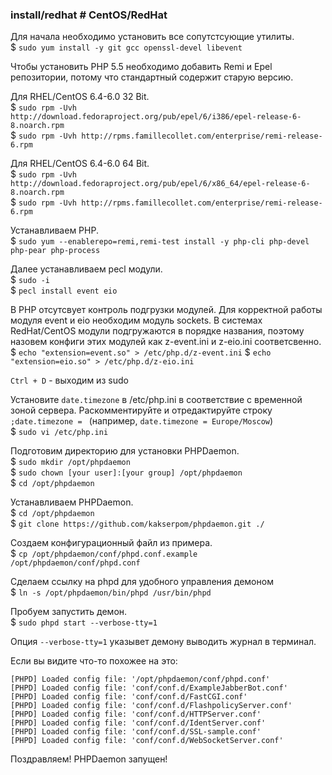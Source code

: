 ### install/redhat # CentOS/RedHat

Для начала необходимо установить все сопутстсующие утилиты.  
$&nbsp;`sudo yum install -y git gcc openssl-devel libevent`

Чтобы установить PHP 5.5 необходимо добавить Remi и Epel репозитории, потому что стандартный содержит старую версию.

Для RHEL/CentOS 6.4-6.0 32 Bit.  
$&nbsp;`sudo rpm -Uvh http://download.fedoraproject.org/pub/epel/6/i386/epel-release-6-8.noarch.rpm`  
$&nbsp;`sudo rpm -Uvh http://rpms.famillecollet.com/enterprise/remi-release-6.rpm`

Для RHEL/CentOS 6.4-6.0 64 Bit.  
$&nbsp;`sudo rpm -Uvh http://download.fedoraproject.org/pub/epel/6/x86_64/epel-release-6-8.noarch.rpm`  
$&nbsp;`sudo rpm -Uvh http://rpms.famillecollet.com/enterprise/remi-release-6.rpm`

Устанавливаем PHP.  
$&nbsp;`sudo yum --enablerepo=remi,remi-test install -y php-cli php-devel php-pear php-process`

Далее устанавливаем pecl модули.  
$&nbsp;`sudo -i`  
$&nbsp;`pecl install event eio`

В PHP отсутсвует контроль подгрузки модулей. Для корректной работы модуля event и eio необходим модуль sockets.
В системах RedHat/CentOS модули подгружаются в порядке названия, поэтому назовем конфиги этих модулей как z-event.ini и z-eio.ini соответсвенно.  
$&nbsp;`echo "extension=event.so" > /etc/php.d/z-event.ini`
$&nbsp;`echo "extension=eio.so" > /etc/php.d/z-eio.ini`

`Ctrl + D` - выходим из sudo

Установите `date.timezone` в /etc/php.ini в соответствие с временной зоной сервера.
Раскомментируйте и отредактируйте строку `;date.timezone = ` (например, `date.timezone = Europe/Moscow`)  
$&nbsp;`sudo vi /etc/php.ini`

Подготовим директорию для установки PHPDaemon.  
$&nbsp;`sudo mkdir /opt/phpdaemon`  
$&nbsp;`sudo chown [your user]:[your group] /opt/phpdaemon`  
$&nbsp;`cd /opt/phpdaemon`

Устанавливаем PHPDaemon.  
$&nbsp;`cd /opt/phpdaemon`  
$&nbsp;`git clone https://github.com/kakserpom/phpdaemon.git ./`

Создаем конфигурационный файл из примера.  
$&nbsp;`cp /opt/phpdaemon/conf/phpd.conf.example /opt/phpdaemon/conf/phpd.conf`

Сделаем ссылку на phpd для удобного управления демоном  
$&nbsp;`ln -s /opt/phpdaemon/bin/phpd /usr/bin/phpd`

Пробуем запустить демон.  
$&nbsp;`sudo phpd start --verbose-tty=1`

Опция `--verbose-tty=1` указывет демону выводить журнал в терминал.

Если вы видите что-то похожее на это:

	[PHPD] Loaded config file: '/opt/phpdaemon/conf/phpd.conf'
	[PHPD] Loaded config file: 'conf/conf.d/ExampleJabberBot.conf'
	[PHPD] Loaded config file: 'conf/conf.d/FastCGI.conf'
	[PHPD] Loaded config file: 'conf/conf.d/FlashpolicyServer.conf'
	[PHPD] Loaded config file: 'conf/conf.d/HTTPServer.conf'
	[PHPD] Loaded config file: 'conf/conf.d/IdentServer.conf'
	[PHPD] Loaded config file: 'conf/conf.d/SSL-sample.conf'
	[PHPD] Loaded config file: 'conf/conf.d/WebSocketServer.conf'

Поздравляем! PHPDaemon запущен!